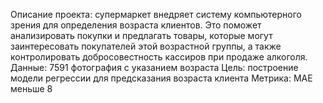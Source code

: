 Описание проекта: супермаркет внедряет систему компьютерного зрения для определения возраста клиентов. Это поможет анализировать покупки и предлагать товары, которые могут заинтересовать покупателей этой возрастной группы, а также контролировать добросовестность кассиров при продаже алкоголя.
Данные: 7591 фотография с указанием возраста
Цель: построение модели регрессии для предсказания возраста клиента
Метрика: MAE меньше 8

